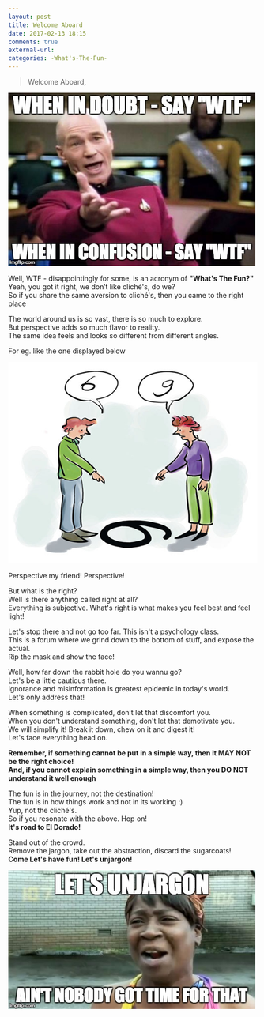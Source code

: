 ```yaml
---
layout: post
title: Welcome Aboard
date: 2017-02-13 18:15
comments: true
external-url:
categories: -What's-The-Fun-
---
```


> Welcome Aboard,

<img class="img-responsive" src="/assets/2017-02-13/WhenInDoubt.jpg">

Well, WTF - disappointingly for some, is an acronym of <b>"What's The Fun?"</b><br>
Yeah, you got it right, we don’t like cliché's, do we?<br>
So if you share the same aversion to cliché's, then you came to the right place<br>

The world around us is so vast, there is so much to explore.<br>
But perspective adds so much flavor to reality.<br>
The same idea feels and looks so different from different angles.<br>

For eg. like the one displayed below

<img class="img-responsive" src="/assets/2017-02-13/6-9-perspective.jpg">

Perspective my friend! Perspective!

But what is the right?<br>
Well is there anything called right at all?<br>
Everything is subjective. What's right is what makes you feel best and feel light!

Let's stop there and not go too far. This isn't a psychology class.<br>
This is a forum where we grind down to the bottom of stuff, and expose the actual.<br>
Rip the mask and show the face!<br>

Well, how far down the rabbit hole do you wannu go?<br>
Let's be a little cautious there.<br>
Ignorance and misinformation is greatest epidemic in today's world.<br>
Let's only address that!<br>

When something is complicated, don’t let that discomfort you.<br>
When you don't understand something, don't let that demotivate you.<br>
We will simplify it! Break it down, chew on it and digest it!<br>
Let's face everything head on.<br>

<b>Remember, if something cannot be put in a simple way, then it MAY NOT be the right choice!<br>
And, if you cannot explain something in a simple way, then you DO NOT understand it well enough<br></b>

The fun is in the journey, not the destination!<br>
The fun is in how things work and not in its working :)<br>
Yup, not the cliché's.<br>
So if you resonate with the above. Hop on!<br>
<b>It's road to El Dorado!</b><br>

Stand out of the crowd.<br>
Remove the jargon, take out the abstraction, discard the sugarcoats!<br>
<b>Come Let's have fun! Let's unjargon!</b>

<img src="/assets/2017-02-13/NobodyGotTime.jpg">
